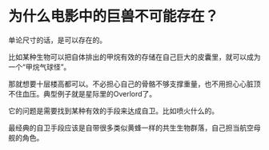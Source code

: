 # 为什么电影中的巨兽不可能存在？

单论尺寸的话，是可以存在的。

比如某种生物可以把自体排出的甲烷有效的存储在自己巨大的皮囊里，就可以成为一个“甲烷气球怪”。

那就想要十层楼高都可以。不必担心自己的骨骼不够支撑重量，也不用担心心脏顶不住血压。典型例子就是星际里的Overlord了。

它的问题是需要找到某种有效的手段来达成自卫。比如喷火什么的。

最经典的自卫手段应该是自带很多类似黄蜂一样的共生生物群落，自己担当航空母舰的角色。



